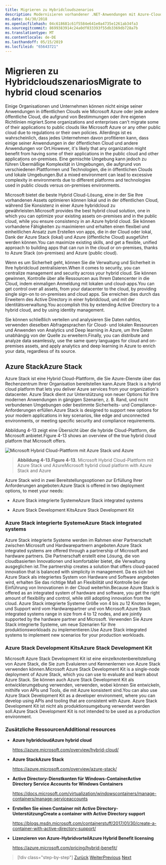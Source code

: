 ```yaml
---
title: Migrieren zu Hybridcloudszenarios
description: Modernisieren vorhandener .NET-Anwendungen mit Azure-Cloud und Windows-Containern | Migrieren Sie zu hybridcloudszenarien
ms.date: 04/30/2018
ms.openlocfilehash: 04c618681c61f5584e641e0a4735e1261ab34fa3
ms.sourcegitcommit: 8699383914c24a0df033393f55db3369db728a7b
ms.translationtype: MT
ms.contentlocale: de-DE
ms.lasthandoff: 05/15/2019
ms.locfileid: "65643721"
---
```

# <a name="migrate-to-hybrid-cloud-scenarios"></a><span data-ttu-id="58c3e-103">Migrieren zu Hybridcloudszenarios</span><span class="sxs-lookup"><span data-stu-id="58c3e-103">Migrate to hybrid cloud scenarios</span></span>

<span data-ttu-id="58c3e-104">Einige Organisationen und Unternehmen können nicht einige seiner Anwendungen in öffentlichen Clouds wie Microsoft Azure oder jede andere öffentliche Cloud, die aufgrund von Bestimmungen oder ihre eigenen Richtlinien migriert.</span><span class="sxs-lookup"><span data-stu-id="58c3e-104">Some organizations and enterprises can't migrate some of their applications to public clouds like Microsoft Azure or any other public cloud due to regulations or their own policies.</span></span> <span data-ttu-id="58c3e-105">Allerdings ist es wahrscheinlich, dass jedes Unternehmen davon profitieren kann, dass einige seiner Anwendungen in der öffentlichen Cloud und andere Anwendungen vor Ort.</span><span class="sxs-lookup"><span data-stu-id="58c3e-105">However, it's likely that any organization might benefit from having some of their applications in the public cloud and other applications on-premises.</span></span> <span data-ttu-id="58c3e-106">Eine gemischte Umgebung kann jedoch zu führen Übermäßige Komplexität in Umgebungen, die aufgrund von verschiedenen Plattformen und Technologien, die in öffentlichen Clouds und lokale Umgebungen.</span><span class="sxs-lookup"><span data-stu-id="58c3e-106">But a mixed environment can lead to excessive complexity in environments due to different platforms and technologies used in public clouds versus on-premises environments.</span></span>

<span data-ttu-id="58c3e-107">Microsoft bietet die beste Hybrid Cloud-Lösung, eine in der Sie Ihre vorhandenen Assets optimieren können lokal und in der öffentlichen Cloud, während Sie Konsistenz in einer Azure hybridcloud zu gewährleisten.</span><span class="sxs-lookup"><span data-stu-id="58c3e-107">Microsoft provides the best hybrid cloud solution, one in which you can optimize your existing assets on-premises and in the public cloud, while you ensure consistency in an Azure hybrid cloud.</span></span> <span data-ttu-id="58c3e-108">Sie können vorhandene Fähigkeiten zu maximieren und erhalten einen flexibel und einheitlichen Ansatz zum Erstellen von apps, die in der Cloud oder lokal, Dank der Azure Stack (lokal) und Azure (öffentliche Cloud) ausgeführt werden können.</span><span class="sxs-lookup"><span data-stu-id="58c3e-108">You can maximize existing skills, and get a flexible, unified approach to building apps that can run in the cloud or on-premises, thanks to Azure Stack (on-premises) and Azure (public cloud).</span></span>

<span data-ttu-id="58c3e-109">Wenn es um Sicherheit geht, können Sie die Verwaltung und Sicherheit in Ihre hybridcloud zentralisieren.</span><span class="sxs-lookup"><span data-stu-id="58c3e-109">When it comes to security, you can centralize management and security across your hybrid cloud.</span></span> <span data-ttu-id="58c3e-110">Sie können gewinnen, Kontrolle über alle Ressourcen aus Ihrem Datencenter in die Cloud, indem einmaligen Anmeldung mit lokalen und cloud-apps.</span><span class="sxs-lookup"><span data-stu-id="58c3e-110">You can get control over all assets, from your datacenter to the cloud, by providing single sign-on to on-premises and cloud apps.</span></span> <span data-ttu-id="58c3e-111">Sie erreichen dies durch das Erweitern des Active Directory in einer hybridcloud, und mit der identitätsverwaltung.</span><span class="sxs-lookup"><span data-stu-id="58c3e-111">You accomplish this by extending Active Directory to a hybrid cloud, and by using identity management.</span></span>

<span data-ttu-id="58c3e-112">Sie können schließlich verteilen und analysieren Sie Daten nahtlos, verwenden dieselben Abfragesprachen für Cloud- und lokalen Ressourcen und Anwenden von Analytics und Deep learning in Azure, um Ihre Daten unabhängig von der Quelle zu erweitern.</span><span class="sxs-lookup"><span data-stu-id="58c3e-112">Finally, you can distribute and analyze data seamlessly, use the same query languages for cloud and on-premises assets, and apply analytics and deep learning in Azure to enrich your data, regardless of its source.</span></span>

## <a name="azure-stack"></a><span data-ttu-id="58c3e-113">Azure Stack</span><span class="sxs-lookup"><span data-stu-id="58c3e-113">Azure Stack</span></span>

<span data-ttu-id="58c3e-114">Azure Stack ist eine Hybrid Cloud-Plattform, die Sie Azure-Dienste über das Rechenzentrum Ihrer Organisation bereitstellen kann.</span><span class="sxs-lookup"><span data-stu-id="58c3e-114">Azure Stack is a hybrid cloud platform that lets you deliver Azure services from your organization's datacenter.</span></span> <span data-ttu-id="58c3e-115">Azure Stack dient zur Unterstützung von neuer Options für Ihre modernen Anwendungen in gängigen Szenarien, z. B. Rand, und nicht verbundenen Umgebungen oder bestimmte Sicherheits- und Compliance-Anforderungen erfüllen.</span><span class="sxs-lookup"><span data-stu-id="58c3e-115">Azure Stack is designed to support new options for your modern applications in key scenarios, like edge and unconnected environments, or meeting specific security and compliance requirements.</span></span>

<span data-ttu-id="58c3e-116">Abbildung 4-13 zeigt eine Übersicht über die hybride Cloud-Plattform, die Microsoft anbietet.</span><span class="sxs-lookup"><span data-stu-id="58c3e-116">Figure 4-13 shows an overview of the true hybrid cloud platform that Microsoft offers.</span></span>

![Microsoft Hybrid Cloud-Plattform mit Azure Stack und Azure](./media/image13.jpg)

> <span data-ttu-id="58c3e-118">**Abbildung 4-13.**</span><span class="sxs-lookup"><span data-stu-id="58c3e-118">**Figure 4-13.**</span></span> <span data-ttu-id="58c3e-119">Microsoft Hybrid Cloud-Plattform mit Azure Stack und Azure</span><span class="sxs-lookup"><span data-stu-id="58c3e-119">Microsoft hybrid cloud platform with Azure Stack and Azure</span></span>

<span data-ttu-id="58c3e-120">Azure Stack wird in zwei Bereitstellungsoptionen zur Erfüllung Ihrer Anforderungen angeboten:</span><span class="sxs-lookup"><span data-stu-id="58c3e-120">Azure Stack is offered in two deployment options, to meet your needs:</span></span>

- <span data-ttu-id="58c3e-121">Azure Stack integrierte Systeme</span><span class="sxs-lookup"><span data-stu-id="58c3e-121">Azure Stack integrated systems</span></span>

- <span data-ttu-id="58c3e-122">Azure Stack Development Kits</span><span class="sxs-lookup"><span data-stu-id="58c3e-122">Azure Stack Development Kit</span></span>

### <a name="azure-stack-integrated-systems"></a><span data-ttu-id="58c3e-123">Azure Stack integrierte Systeme</span><span class="sxs-lookup"><span data-stu-id="58c3e-123">Azure Stack integrated systems</span></span>

<span data-ttu-id="58c3e-124">Azure Stack integrierte Systeme werden im Rahmen einer Partnerschaft zwischen Microsoft und Hardwarepartnern angeboten.</span><span class="sxs-lookup"><span data-stu-id="58c3e-124">Azure Stack integrated systems are offered through a partnership of Microsoft and hardware partners.</span></span> <span data-ttu-id="58c3e-125">Die Partnerschaft erstellt eine Lösung, die von cloudbasierten Innovationen und komfortabler bietet, die Verwaltung ausgeglichen ist.</span><span class="sxs-lookup"><span data-stu-id="58c3e-125">The partnership creates a solution that offers cloud-paced innovation that is balanced with simplicity in management.</span></span> <span data-ttu-id="58c3e-126">Da es sich bei Azure Stack als integriertes System von Hardware und Software angeboten wird, erhalten Sie das richtige Maß an Flexibilität und Kontrolle bei der Einführung von Innovationen in der Cloud weiterhin.</span><span class="sxs-lookup"><span data-stu-id="58c3e-126">Because Azure Stack is offered as an integrated system of hardware and software, you get the right amount of flexibility and control, while still adopting innovation from the cloud.</span></span> <span data-ttu-id="58c3e-127">Azure Stack integrierte Systeme Größe von 4 bis zu 12 Knoten liegen, und Support wird vom Hardwarepartner und von Microsoft.</span><span class="sxs-lookup"><span data-stu-id="58c3e-127">Azure Stack integrated systems range in size from 4 to 12 nodes, and are jointly supported by the hardware partner and Microsoft.</span></span> <span data-ttu-id="58c3e-128">Verwenden Sie Azure Stack integrierte Systeme, um neue Szenarien für Ihre produktionsworkloads zu implementieren.</span><span class="sxs-lookup"><span data-stu-id="58c3e-128">Use Azure Stack integrated systems to implement new scenarios for your production workloads.</span></span>

### <a name="azure-stack-development-kit"></a><span data-ttu-id="58c3e-129">Azure Stack Development Kits</span><span class="sxs-lookup"><span data-stu-id="58c3e-129">Azure Stack Development Kit</span></span>

<span data-ttu-id="58c3e-130">Microsoft Azure Stack Development Kit ist eine einzelknotenbereitstellung von Azure Stack, die Sie zum Evaluieren und Kennenlernen von Azure Stack verwenden können.</span><span class="sxs-lookup"><span data-stu-id="58c3e-130">Microsoft Azure Stack Development Kit is a single-node deployment of Azure Stack, which you can use to evaluate and learn about Azure Stack.</span></span> <span data-ttu-id="58c3e-131">Sie können auch Azure Stack Development Kit als entwicklerumgebung verwenden, verwenden, wobei können Sie entwickeln, mithilfe von APIs und Tools, die mit Azure konsistent sind.</span><span class="sxs-lookup"><span data-stu-id="58c3e-131">You can also use Azure Stack Development Kit as a developer environment, where you can develop using APIs and tooling that are consistent with Azure.</span></span> <span data-ttu-id="58c3e-132">Azure Stack Development Kit ist nicht als produktionsumgebung verwendet werden soll.</span><span class="sxs-lookup"><span data-stu-id="58c3e-132">Azure Stack Development Kit is not intended to be used as a production environment.</span></span>

### <a name="additional-resources"></a><span data-ttu-id="58c3e-133">Zusätzliche Ressourcen</span><span class="sxs-lookup"><span data-stu-id="58c3e-133">Additional resources</span></span>

- <span data-ttu-id="58c3e-134">**Azure hybridcloud**</span><span class="sxs-lookup"><span data-stu-id="58c3e-134">**Azure hybrid cloud**</span></span>

    <https://azure.microsoft.com/overview/hybrid-cloud/>

- <span data-ttu-id="58c3e-135">**Azure Stack**</span><span class="sxs-lookup"><span data-stu-id="58c3e-135">**Azure Stack**</span></span>

    <https://azure.microsoft.com/overview/azure-stack/>

- <span data-ttu-id="58c3e-136">**Active Directory-Dienstkonten für Windows-Container**</span><span class="sxs-lookup"><span data-stu-id="58c3e-136">**Active Directory Service Accounts for Windows Containers**</span></span>

    <https://docs.microsoft.com/virtualization/windowscontainers/manage-containers/manage-serviceaccounts>

- <span data-ttu-id="58c3e-137">**Erstellen Sie einen Container mit Active Directory-Unterstützung**</span><span class="sxs-lookup"><span data-stu-id="58c3e-137">**Create a container with Active Directory support**</span></span>

    <https://blogs.msdn.microsoft.com/containerstuff/2017/01/30/create-a-container-with-active-directory-support/>

- <span data-ttu-id="58c3e-138">**Lizenzieren von Azure-Hybridvorteil**</span><span class="sxs-lookup"><span data-stu-id="58c3e-138">**Azure Hybrid Benefit licensing**</span></span>

    <https://azure.microsoft.com/pricing/hybrid-benefit/>

>[!div class="step-by-step"]
><span data-ttu-id="58c3e-139">[Zurück](modernize-your-apps-lifecycle-with-ci-cd-pipelines-and-devops-tools-in-the-cloud.md)
>[Weiter](../walkthroughs-technical-get-started-overview.md)</span><span class="sxs-lookup"><span data-stu-id="58c3e-139">[Previous](modernize-your-apps-lifecycle-with-ci-cd-pipelines-and-devops-tools-in-the-cloud.md)
[Next](../walkthroughs-technical-get-started-overview.md)</span></span>
